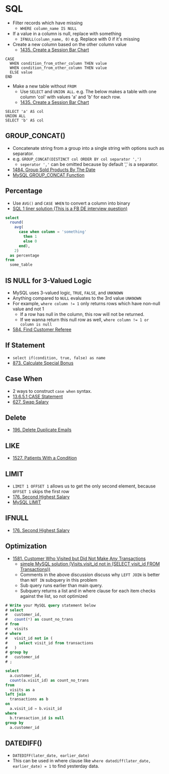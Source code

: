 # SQL

- Filter records which have missing
  - `WHERE column_name IS NULL`
- If a value in a column is null, replace with something
  - `IFNULL(column_name, 0)` e.g. Replace with 0 if it's missing
- Create a new column based on the other column value
  - [1435. Create a Session Bar Chart](https://leetcode.com/problems/create-a-session-bar-chart/)
```
CASE 
  WHEN condition_from_other_column THEN value
  WHEN condition_from_other_column THEN value
  ELSE value
END
```
- Make a new table without `FROM`
  - Use `SELECT` and `UNION ALL`. e.g. The below makes a table with one column 'col' with values 'a' and 'b' for each 
    row.
  - [1435. Create a Session Bar Chart](https://leetcode.com/problems/create-a-session-bar-chart/)
```
SELECT 'a' AS col
UNION ALL
SELECT 'b' AS col
```

## GROUP_CONCAT()

- Concatenate string from a group into a single string with options such as separator.
- e.g. `GROUP_CONCAT(DISTINCT col ORDER BY col separator ',')`
  - `seperator ','` can be omitted because by default ',' is a separator.
- [1484. Group Sold Products By The Date](https://leetcode.com/problems/group-sold-products-by-the-date/)
- [MySQL GROUP_CONCAT Function](https://www.mysqltutorial.org/mysql-group_concat/)
  
## Percentage

- Use `AVG()` and `CASE WHEN` to convert a column into binary
- [SQL 1 liner solution (This is a FB DE interview question)](https://leetcode.com/problems/recyclable-and-low-fat-products/discuss/1062936/SQL-1-liner-solution-(This-is-a-FB-DE-interview-question))

```sql
select
  round(
    avg(
      case when column = 'something' 
        then 1 
        else 0 
      end), 
    2) 
  as percentage
from
  some_table
```

## IS NULL for 3-Valued Logic

- MySQL uses 3-valued logic, `TRUE`, `FALSE`, and `UNKNOWN`
- Anything compared to `NULL` evaluates to the 3rd value `UNKNOWN`
- For example, `where column != 1` only returns rows which have non-null value and not 1
  - If a row has null in the column, this row will not be returned.
  - If we wanna return this null row as well, `where column != 1 or column is null`
- [584. Find Customer Referee](https://leetcode.com/problems/find-customer-referee/)

## If Statement

- `select if(condition, true, false) as name`
- [873. Calculate Special Bonus](https://leetcode.com/problems/calculate-special-bonus/)

## Case When

- 2 ways to construct `case when` syntax.
- [13.6.5.1 CASE Statement](https://dev.mysql.com/doc/refman/5.7/en/case.html)
- [627. Swap Salary](https://leetcode.com/problems/swap-salary/)

## Delete

- [196. Delete Duplicate Emails](https://leetcode.com/problems/delete-duplicate-emails/)

## LIKE

- [1527. Patients With a Condition](https://leetcode.com/problems/patients-with-a-condition/)

## LIMIT

- `LIMIT 1 OFFSET 1` allows us to get the only second element, because `OFFSET 1` skips the first row
- [176. Second Highest Salary](https://leetcode.com/problems/second-highest-salary/)
- [MySQL LIMIT](https://www.mysqltutorial.org/mysql-limit.aspx)

## IFNULL

- [176. Second Highest Salary](https://leetcode.com/problems/second-highest-salary/)

## Optimization

- [1581. Customer Who Visited but Did Not Make Any Transactions](https://leetcode.com/problems/customer-who-visited-but-did-not-make-any-transactions/)
  - [simple MySQL solution (Visits.visit_id not in (SELECT visit_id FROM Transactions))](https://leetcode.com/problems/customer-who-visited-but-did-not-make-any-transactions/discuss/841000/simple-MySQL-solution-(Visits.visit_id-not-in-(SELECT-visit_id-FROM-Transactions)))
  - Comments in the above discussion discuss why `LEFT JOIN` is better than `NOT IN` subquery in this problem
  - Sub query runs earlier than main query.
  - Subquery returns a list and in where clause for each item checks against the list, so not optimized

```sql
# Write your MySQL query statement below
# select
#   customer_id,
#   count(*) as count_no_trans
# from
#   visits
# where
#   visit_id not in (
#     select visit_id from transactions
#   )
# group by
#   customer_id
# ;

select
  a.customer_id,
  count(a.visit_id) as count_no_trans
from
  visits as a
left join
  transactions as b
on
  a.visit_id = b.visit_id
where
  b.transaction_id is null
group by
  a.customer_id
```

## DATEDIFF()

- `DATEDIFF(later_date, earlier_date)`
- This can be used in where clause like `where datediff(later_date, earlier_date) = 1` to find yesterday data.
